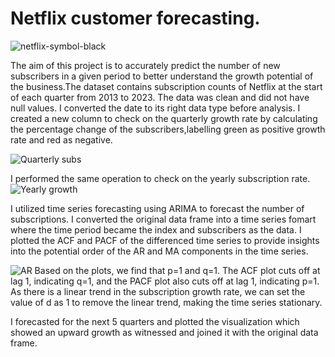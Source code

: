 # Netflix customer forecasting.
![netflix-symbol-black](https://github.com/Kamuthuj/Netflix-customer-forecasting/assets/121629618/0016c78e-5650-4fdf-88f4-6bcc716574b3)

The aim of this project is to accurately predict the number of new subscribers in a given period to better understand the growth potential of the business.The dataset contains subscription counts of Netflix at the start of each quarter from 2013 to 2023. The data was clean and did not have null values. I converted the date to its right data type before analysis. I created a new column to check on the quarterly growth rate by calculating the percentage change of the subscribers,labelling green as positive growth rate and red as negative.

![Quarterly subs](https://github.com/Kamuthuj/Netflix-customer-forecasting/assets/121629618/9a1970bd-e6ea-4b9a-a823-e12943ca5327)

I performed the same operation to check on the yearly subscription rate.
![Yearly growth](https://github.com/Kamuthuj/Netflix-customer-forecasting/assets/121629618/6750e9e7-3429-4b64-8d14-d4c869a1d5f2)

I utilized time series forecasting using ARIMA to forecast the number of subscriptions. I converted the original data frame into a time series fomart where the time period became the index and subscribers as the data. I plotted the ACF and PACF of the differenced time series to provide insights into the potential order of the AR and MA components in the time series.

![AR](https://github.com/Kamuthuj/Netflix-customer-forecasting/assets/121629618/bacdf252-a3b5-49dd-9120-92fe9c0e3cfa)
Based on the plots, we find that p=1 and q=1. The ACF plot cuts off at lag 1, indicating q=1, and the PACF plot also cuts off at lag 1, indicating p=1. As there is a linear trend in the subscription growth rate, we can set the value of d as 1 to remove the linear trend, making the time series stationary.

I forecasted for the next 5 quarters and plotted the visualization which showed an upward growth as witnessed and joined it with the original data frame.



